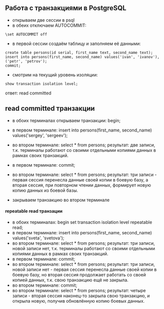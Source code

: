 ## Работа с транзакциями в PostgreSQL
- открываем две сессии в psql
- в обеих отключаем AUTOCOMMIT:
```
\set AUTOCOMMIT off
```
- в первой сессии создаём таблицу и заполняем её данными:
```
create table persons(id serial, first_name text, second_name text);
insert into persons(first_name, second_name) values('ivan', 'ivanov'), ('petr', 'petrov');
commit;
```
- смотрим на текущий уровень изоляции:
```
show transaction isolation level;
```
ответ: read committed

## read committed транзакции

- в обоих терминалах открываем транзакции: begin;
- в первом терминале: insert into persons(first_name, second_name) values('sergey', 'sergeev');
- во втором терминале: select * from persons;
результат: две записи, т.к. терминалы работают со своими отдельными копиями данных в рамках своих транзакций.

- в первом терминале: commit;
- во втором терминале: select * from persons;
результат: три записи - первая сессия перенесла данные своей копии в боевую базу, а вторая сессия, при повторном чтении данных, формирует новую копию данных из боевой базы.
- закрываем транзакцию во втором терминале

#### repeatable read транзации

- в обоих терминалах: begin set transaction isolation level repeatable read;
- в первом терминале: insert into persons(first_name, second_name) values('sveta', 'svetova');
- во втором терминале: select * from persons;
результат: три записи, новой записи нет, т.к. терминалы работают со своими отдельными копиями данных в рамках своих транзакций.
- в первом терминале: commit;
- во втором терминале: select * from persons;
результат: три записи, новой записи нет - первая сессия перенесла данные своей копии в боевую базу, но вторая сессия продолжает работать со своей копией данных, т.к. свою транзакцию ещё не закрыла.
- во втором терминале: commit;
- во втором терминале: select * from persons;
результат: четыре записи - вторая сессия наконец-то закрыла свою транзакцию, и открыла новую, получив обновлённую копию боевых данных.
